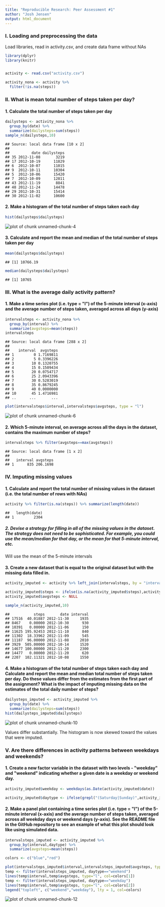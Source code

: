 ```yaml
---
title: "Reproducible Research: Peer Assessment #1"
author: "Josh Jensen"
output: html_document
---
```




### I. Loading and preprocessing the data

Load libraries, read in activity.csv, and create data frame without NAs

```r
library(dplyr)
library(knitr)


activity <- read.csv("activity.csv")

activity_nona <- activity %>% 
  filter(!is.na(steps))
```

### II. What is mean total number of steps taken per day?
#### 1. Calculate the total number of steps taken per day


```r
dailysteps <- activity_nona %>% 
  group_by(date) %>% 
  summarize(dailysteps=sum(steps))
sample_n(dailysteps,10)
```

```
## Source: local data frame [10 x 2]
## 
##          date dailysteps
## 35 2012-11-08       3219
## 17 2012-10-19      11829
## 6  2012-10-07      11015
## 9  2012-10-11      10304
## 5  2012-10-06      15420
## 7  2012-10-09      12811
## 43 2012-11-19       8841
## 48 2012-11-24      14478
## 29 2012-10-31      15414
## 30 2012-11-02      10600
```
 
#### 2. Make a histogram of the total number of steps taken each day

```r
hist(dailysteps$dailysteps)
```

![plot of chunk unnamed-chunk-4](figure/unnamed-chunk-4-1.png) 

#### 3. Calculate and report the mean and median of the total number of steps taken per day


```r
mean(dailysteps$dailysteps)
```

```
## [1] 10766.19
```

```r
median(dailysteps$dailysteps)
```

```
## [1] 10765
```

### III. What is the average daily activity pattern?
#### 1. Make a time series plot (i.e. type = "l") of the 5-minute interval (x-axis) and the average number of steps taken, averaged across all days (y-axis)


```r
intervalsteps <- activity_nona %>%
  group_by(interval) %>%
  summarize(avgsteps=mean(steps))
intervalsteps
```

```
## Source: local data frame [288 x 2]
## 
##    interval  avgsteps
## 1         0 1.7169811
## 2         5 0.3396226
## 3        10 0.1320755
## 4        15 0.1509434
## 5        20 0.0754717
## 6        25 2.0943396
## 7        30 0.5283019
## 8        35 0.8679245
## 9        40 0.0000000
## 10       45 1.4716981
## ..      ...       ...
```

```r
plot(intervalsteps$interval,intervalsteps$avgsteps, type = "l")
```

![plot of chunk unnamed-chunk-6](figure/unnamed-chunk-6-1.png) 

     
#### 2. Which 5-minute interval, on average across all the days in the dataset, contains the maximum number of steps?


```r
intervalsteps %>% filter(avgsteps==max(avgsteps))
```

```
## Source: local data frame [1 x 2]
## 
##   interval avgsteps
## 1      835 206.1698
```

### IV. Imputing missing values
#### 1. Calculate and report the total number of missing values in the dataset (i.e. the total number of rows with NAs)


```r
activity %>% filter(is.na(steps)) %>% summarize(length(date))
```

```
##   length(date)
## 1         2304
```

##### 2. Devise a strategy for filling in all of the missing values in the dataset. The strategy does not need to be sophisticated. For example, you could use the mean/median for that day, or the mean for that 5-minute interval, etc.

Will use the mean of the 5-minute intervals


#### 3. Create a new dataset that is equal to the original dataset but with the missing data filled in.

```r
activity_imputed <- activity %>% left_join(intervalsteps, by = "interval")

activity_imputed$steps <- ifelse(is.na(activity_imputed$steps),activity_imputed$avgsteps,activity_imputed$steps)
activity_imputed$avgsteps <- NULL

sample_n(activity_imputed,10)
```

```
##           steps       date interval
## 17516  40.01887 2012-11-30     1935
## 8467    0.00000 2012-10-30      930
## 10391   0.00000 2012-11-06      150
## 11625 195.92453 2012-11-10      840
## 11302  18.33962 2012-11-09      545
## 11187  96.00000 2012-11-08     2010
## 3929  505.00000 2012-10-14     1520
## 14677 100.00000 2012-11-20     2300
## 14477   0.00000 2012-11-20      620
## 2207  102.11321 2012-10-08     1550
```

#### 4. Make a histogram of the total number of steps taken each day and Calculate and report the mean and median total number of steps taken per day. Do these values differ from the estimates from the first part of the assignment? What is the impact of imputing missing data on the estimates of the total daily number of steps?


```r
dailysteps_imputed <- activity_imputed %>% 
  group_by(date) %>% 
  summarize(dailysteps=sum(steps))
hist(dailysteps_imputed$dailysteps)
```

![plot of chunk unnamed-chunk-10](figure/unnamed-chunk-10-1.png) 

Values differ substantially. The histogram is now skewed toward the values that were imputed.

### V. Are there differences in activity patterns between weekdays and weekends?
#### 1. Create a new factor variable in the dataset with two levels - "weekday" and "weekend" indicating whether a given date is a weekday or weekend day.


```r
activity_imputed$weekday <- weekdays(as.Date(activity_imputed$date))

activity_imputed$daytype <- ifelse(grepl("(Saturday|Sunday)",activity_imputed$weekday),"weekend","weekday")
```

#### 2. Make a panel plot containing a time series plot (i.e. type = "l") of the 5-minute interval (x-axis) and the average number of steps taken, averaged across all weekday days or weekend days (y-axis). See the README file in the GitHub repository to see an example of what this plot should look like using simulated data.


```r
intervalsteps_imputed <- activity_imputed %>%
  group_by(interval,daytype) %>%
  summarize(avgsteps=mean(steps))

colors <- c("blue","red")

plot(intervalsteps_imputed$interval,intervalsteps_imputed$avgsteps, type="n")
temp <- filter(intervalsteps_imputed, daytype=="weekend")
lines(temp$interval,temp$avgsteps, type="l", col=colors[1])
temp <- filter(intervalsteps_imputed, daytype=="weekday")
lines(temp$interval,temp$avgsteps, type="l", col=colors[2])
legend("topleft", c("weekend","weekday"), lty = 1, col=colors)
```

![plot of chunk unnamed-chunk-12](figure/unnamed-chunk-12-1.png) 
